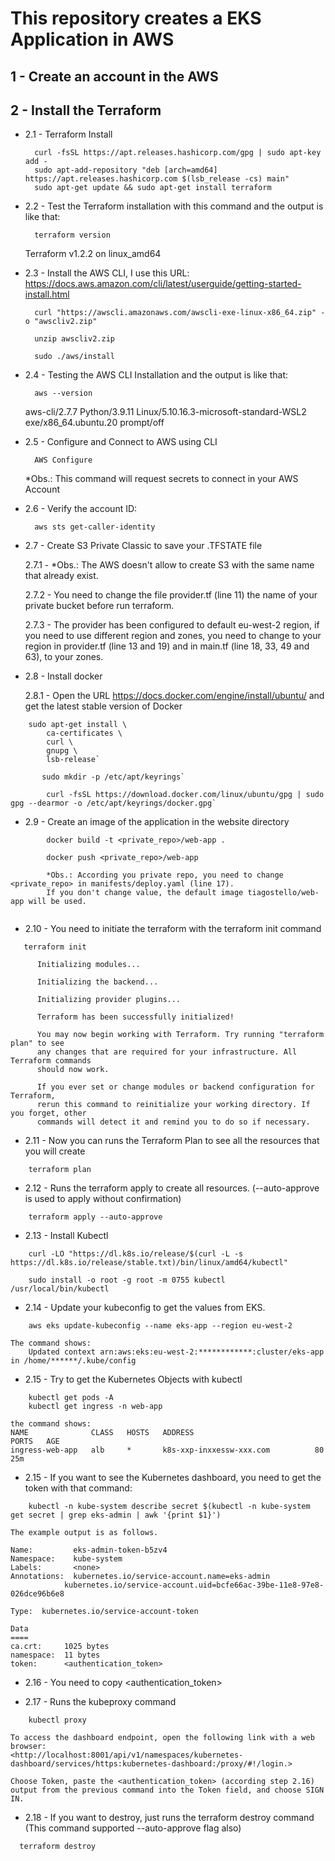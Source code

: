 # This repository creates a EKS Application in AWS

## 1 - Create an account in the AWS

## 2 - Install the Terraform

- 2.1 - Terraform Install

  ```
    curl -fsSL https://apt.releases.hashicorp.com/gpg | sudo apt-key add -
    sudo apt-add-repository "deb [arch=amd64] https://apt.releases.hashicorp.com $(lsb_release -cs) main"
    sudo apt-get update && sudo apt-get install terraform
  
  ```


- 2.2 - Test the Terraform installation with this command and the output is like that:
  
  ``` 
    terraform version

  ```
    Terraform v1.2.2
    on linux_amd64

- 2.3 - Install the AWS CLI, I use this URL: <https://docs.aws.amazon.com/cli/latest/userguide/getting-started-install.html>

  ```
    curl "https://awscli.amazonaws.com/awscli-exe-linux-x86_64.zip" -o "awscliv2.zip"

    unzip awscliv2.zip

    sudo ./aws/install
  
  ```


- 2.4 - Testing the AWS CLI Installation and the output is like that:
  
  ```
    aws --version

  ```
    aws-cli/2.7.7 Python/3.9.11 Linux/5.10.16.3-microsoft-standard-WSL2 exe/x86_64.ubuntu.20 prompt/off


- 2.5 - Configure and Connect to AWS using CLI

  ```
    AWS Configure
  
  ```
    *Obs.: This command will request secrets to connect in your AWS Account


- 2.6 - Verify the account ID:

  ```
    aws sts get-caller-identity 
  
  ```


- 2.7 - Create S3 Private Classic to save your .TFSTATE file

    2.7.1 - *Obs.: The AWS doesn't allow to create S3 with the same name that already exist. 

    2.7.2 - You need to change the file provider.tf (line 11) the name of your private bucket before run terraform.

    2.7.3 - The provider has been configured to default eu-west-2 region, if you need to use different region and zones, you need to change to your region in provider.tf (line 13 and 19) and in main.tf (line 18, 33, 49 and 63), to your zones. 


- 2.8 - Install docker

    2.8.1 - Open the URL <https://docs.docker.com/engine/install/ubuntu/> and get the latest stable version of Docker

```
    sudo apt-get install \
        ca-certificates \
        curl \
        gnupg \
        lsb-release`

       sudo mkdir -p /etc/apt/keyrings`

        curl -fsSL https://download.docker.com/linux/ubuntu/gpg | sudo gpg --dearmor -o /etc/apt/keyrings/docker.gpg`
```


- 2.9 - Create an image of the application in the website directory

```
        docker build -t <private_repo>/web-app .

        docker push <private_repo>/web-app
        
        *Obs.: According you private repo, you need to change <private_repo> in manifests/deploy.yaml (line 17).
        If you don't change value, the default image tiagostello/web-app will be used. 


```
- 2.10 - You need to initiate the terraform with the terraform init command
```
   terraform init

      Initializing modules...
      
      Initializing the backend...
      
      Initializing provider plugins...
      
      Terraform has been successfully initialized!
      
      You may now begin working with Terraform. Try running "terraform plan" to see
      any changes that are required for your infrastructure. All Terraform commands
      should now work.
      
      If you ever set or change modules or backend configuration for Terraform,
      rerun this command to reinitialize your working directory. If you forget, other
      commands will detect it and remind you to do so if necessary.
```


- 2.11 - Now you can runs the Terraform Plan to see all the resources that you will create

```
    terraform plan
```

- 2.12 - Runs the terraform apply to create all resources. (--auto-approve is used to apply without confirmation)

```
    terraform apply --auto-approve
```

- 2.13 - Install Kubectl

```
    curl -LO "https://dl.k8s.io/release/$(curl -L -s https://dl.k8s.io/release/stable.txt)/bin/linux/amd64/kubectl"

    sudo install -o root -g root -m 0755 kubectl /usr/local/bin/kubectl
```

- 2.14 - Update your kubeconfig to get the values from EKS.

```
    aws eks update-kubeconfig --name eks-app --region eu-west-2
```
    The command shows:
        Updated context arn:aws:eks:eu-west-2:************:cluster/eks-app in /home/******/.kube/config


- 2.15 - Try to get the Kubernetes Objects with kubectl
```
    kubectl get pods -A
    kubectl get ingress -n web-app
```
    the command shows:
    NAME              CLASS   HOSTS   ADDRESS                           PORTS   AGE
    ingress-web-app   alb     *       k8s-xxp-inxxessw-xxx.com          80      25m


- 2.15 - If you want to see the Kubernetes dashboard, you need to get the token with that command: 

```
    kubectl -n kube-system describe secret $(kubectl -n kube-system get secret | grep eks-admin | awk '{print $1}')
```

    The example output is as follows.

    Name:         eks-admin-token-b5zv4
    Namespace:    kube-system
    Labels:       <none>
    Annotations:  kubernetes.io/service-account.name=eks-admin
                kubernetes.io/service-account.uid=bcfe66ac-39be-11e8-97e8-026dce96b6e8

    Type:  kubernetes.io/service-account-token

    Data
    ====
    ca.crt:     1025 bytes
    namespace:  11 bytes
    token:      <authentication_token>

- 2.16 - You need to copy <authentication_token>

- 2.17 - Runs the kubeproxy command

```
    kubectl proxy
```
    To access the dashboard endpoint, open the following link with a web browser: 
    <http://localhost:8001/api/v1/namespaces/kubernetes-dashboard/services/https:kubernetes-dashboard:/proxy/#!/login.>

    Choose Token, paste the <authentication_token> (according step 2.16) output from the previous command into the Token field, and choose SIGN IN.


- 2.18 - If you want to destroy, just runs the terraform destroy command (This command supported --auto-approve flag also)

```
  terraform destroy 
```